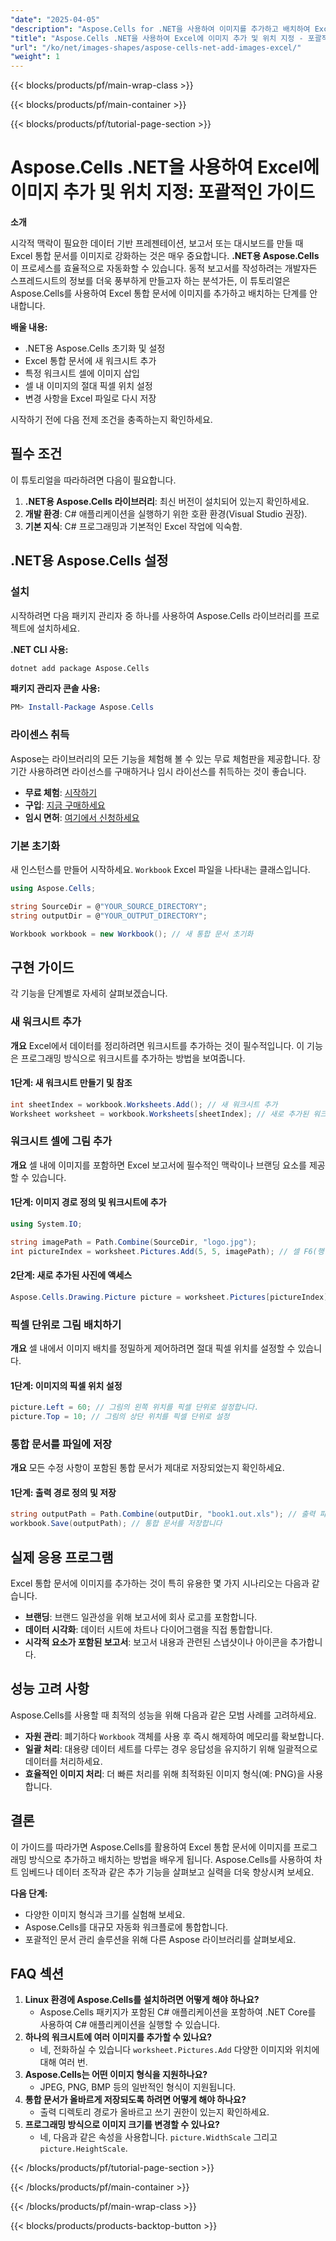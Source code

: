 ```yaml
---
"date": "2025-04-05"
"description": "Aspose.Cells for .NET을 사용하여 이미지를 추가하고 배치하여 Excel 통합 문서를 개선하는 방법을 알아보세요. 원활한 통합을 위한 단계별 가이드를 따라해 보세요."
"title": "Aspose.Cells .NET을 사용하여 Excel에 이미지 추가 및 위치 지정 - 포괄적인 가이드"
"url": "/ko/net/images-shapes/aspose-cells-net-add-images-excel/"
"weight": 1
---
```


{{< blocks/products/pf/main-wrap-class >}}

{{< blocks/products/pf/main-container >}}

{{< blocks/products/pf/tutorial-page-section >}}


# Aspose.Cells .NET을 사용하여 Excel에 이미지 추가 및 위치 지정: 포괄적인 가이드

**소개**

시각적 맥락이 필요한 데이터 기반 프레젠테이션, 보고서 또는 대시보드를 만들 때 Excel 통합 문서를 이미지로 강화하는 것은 매우 중요합니다. **.NET용 Aspose.Cells**이 프로세스를 효율적으로 자동화할 수 있습니다. 동적 보고서를 작성하려는 개발자든 스프레드시트의 정보를 더욱 풍부하게 만들고자 하는 분석가든, 이 튜토리얼은 Aspose.Cells를 사용하여 Excel 통합 문서에 이미지를 추가하고 배치하는 단계를 안내합니다.

**배울 내용:**
- .NET용 Aspose.Cells 초기화 및 설정
- Excel 통합 문서에 새 워크시트 추가
- 특정 워크시트 셀에 이미지 삽입
- 셀 내 이미지의 절대 픽셀 위치 설정
- 변경 사항을 Excel 파일로 다시 저장

시작하기 전에 다음 전제 조건을 충족하는지 확인하세요.

## 필수 조건

이 튜토리얼을 따라하려면 다음이 필요합니다.
1. **.NET용 Aspose.Cells 라이브러리**: 최신 버전이 설치되어 있는지 확인하세요.
2. **개발 환경**: C# 애플리케이션을 실행하기 위한 호환 환경(Visual Studio 권장).
3. **기본 지식**: C# 프로그래밍과 기본적인 Excel 작업에 익숙함.

## .NET용 Aspose.Cells 설정

### 설치
시작하려면 다음 패키지 관리자 중 하나를 사용하여 Aspose.Cells 라이브러리를 프로젝트에 설치하세요.

**.NET CLI 사용:**
```bash
dotnet add package Aspose.Cells
```

**패키지 관리자 콘솔 사용:**
```powershell
PM> Install-Package Aspose.Cells
```

### 라이센스 취득
Aspose는 라이브러리의 모든 기능을 체험해 볼 수 있는 무료 체험판을 제공합니다. 장기간 사용하려면 라이선스를 구매하거나 임시 라이선스를 취득하는 것이 좋습니다.
- **무료 체험**: [시작하기](https://releases.aspose.com/cells/net/)
- **구입**: [지금 구매하세요](https://purchase.aspose.com/buy)
- **임시 면허**: [여기에서 신청하세요](https://purchase.aspose.com/temporary-license/)

### 기본 초기화
새 인스턴스를 만들어 시작하세요. `Workbook` Excel 파일을 나타내는 클래스입니다.
```csharp
using Aspose.Cells;

string SourceDir = @"YOUR_SOURCE_DIRECTORY";
string outputDir = @"YOUR_OUTPUT_DIRECTORY";

Workbook workbook = new Workbook(); // 새 통합 문서 초기화
```

## 구현 가이드
각 기능을 단계별로 자세히 살펴보겠습니다.

### 새 워크시트 추가
**개요**
Excel에서 데이터를 정리하려면 워크시트를 추가하는 것이 필수적입니다. 이 기능은 프로그래밍 방식으로 워크시트를 추가하는 방법을 보여줍니다.

#### 1단계: 새 워크시트 만들기 및 참조
```csharp
int sheetIndex = workbook.Worksheets.Add(); // 새 워크시트 추가
Worksheet worksheet = workbook.Worksheets[sheetIndex]; // 새로 추가된 워크시트를 참조하세요
```

### 워크시트 셀에 그림 추가
**개요**
셀 내에 이미지를 포함하면 Excel 보고서에 필수적인 맥락이나 브랜딩 요소를 제공할 수 있습니다.

#### 1단계: 이미지 경로 정의 및 워크시트에 추가
```csharp
using System.IO;

string imagePath = Path.Combine(SourceDir, "logo.jpg");
int pictureIndex = worksheet.Pictures.Add(5, 5, imagePath); // 셀 F6(행 5, 열 5)에 이미지 위치 지정
```

#### 2단계: 새로 추가된 사진에 액세스
```csharp
Aspose.Cells.Drawing.Picture picture = worksheet.Pictures[pictureIndex];
```

### 픽셀 단위로 그림 배치하기
**개요**
셀 내에서 이미지 배치를 정밀하게 제어하려면 절대 픽셀 위치를 설정할 수 있습니다.

#### 1단계: 이미지의 픽셀 위치 설정
```csharp
picture.Left = 60; // 그림의 왼쪽 위치를 픽셀 단위로 설정합니다.
picture.Top = 10; // 그림의 상단 위치를 픽셀 단위로 설정
```

### 통합 문서를 파일에 저장
**개요**
모든 수정 사항이 포함된 통합 문서가 제대로 저장되었는지 확인하세요.

#### 1단계: 출력 경로 정의 및 저장
```csharp
string outputPath = Path.Combine(outputDir, "book1.out.xls"); // 출력 파일 경로 정의
workbook.Save(outputPath); // 통합 문서를 저장합니다
```

## 실제 응용 프로그램
Excel 통합 문서에 이미지를 추가하는 것이 특히 유용한 몇 가지 시나리오는 다음과 같습니다.
- **브랜딩**: 브랜드 일관성을 위해 보고서에 회사 로고를 포함합니다.
- **데이터 시각화**: 데이터 시트에 차트나 다이어그램을 직접 통합합니다.
- **시각적 요소가 포함된 보고서**: 보고서 내용과 관련된 스냅샷이나 아이콘을 추가합니다.

## 성능 고려 사항
Aspose.Cells를 사용할 때 최적의 성능을 위해 다음과 같은 모범 사례를 고려하세요.
- **자원 관리**: 폐기하다 `Workbook` 객체를 사용 후 즉시 해제하여 메모리를 확보합니다.
- **일괄 처리**: 대용량 데이터 세트를 다루는 경우 응답성을 유지하기 위해 일괄적으로 데이터를 처리하세요.
- **효율적인 이미지 처리**: 더 빠른 처리를 위해 최적화된 이미지 형식(예: PNG)을 사용합니다.

## 결론
이 가이드를 따라가면 Aspose.Cells를 활용하여 Excel 통합 문서에 이미지를 프로그래밍 방식으로 추가하고 배치하는 방법을 배우게 됩니다. Aspose.Cells를 사용하여 차트 임베드나 데이터 조작과 같은 추가 기능을 살펴보고 실력을 더욱 향상시켜 보세요.

**다음 단계:**
- 다양한 이미지 형식과 크기를 실험해 보세요.
- Aspose.Cells를 대규모 자동화 워크플로에 통합합니다.
- 포괄적인 문서 관리 솔루션을 위해 다른 Aspose 라이브러리를 살펴보세요.

## FAQ 섹션
1. **Linux 환경에 Aspose.Cells를 설치하려면 어떻게 해야 하나요?**
   - Aspose.Cells 패키지가 포함된 C# 애플리케이션을 포함하여 .NET Core를 사용하여 C# 애플리케이션을 실행할 수 있습니다.
2. **하나의 워크시트에 여러 이미지를 추가할 수 있나요?**
   - 네, 전화하실 수 있습니다 `worksheet.Pictures.Add` 다양한 이미지와 위치에 대해 여러 번.
3. **Aspose.Cells는 어떤 이미지 형식을 지원하나요?**
   - JPEG, PNG, BMP 등의 일반적인 형식이 지원됩니다.
4. **통합 문서가 올바르게 저장되도록 하려면 어떻게 해야 하나요?**
   - 출력 디렉토리 경로가 올바르고 쓰기 권한이 있는지 확인하세요.
5. **프로그래밍 방식으로 이미지 크기를 변경할 수 있나요?**
   - 네, 다음과 같은 속성을 사용합니다. `picture.WidthScale` 그리고 `picture.HeightScale`.

{{< /blocks/products/pf/tutorial-page-section >}}

{{< /blocks/products/pf/main-container >}}

{{< /blocks/products/pf/main-wrap-class >}}

{{< blocks/products/products-backtop-button >}}
